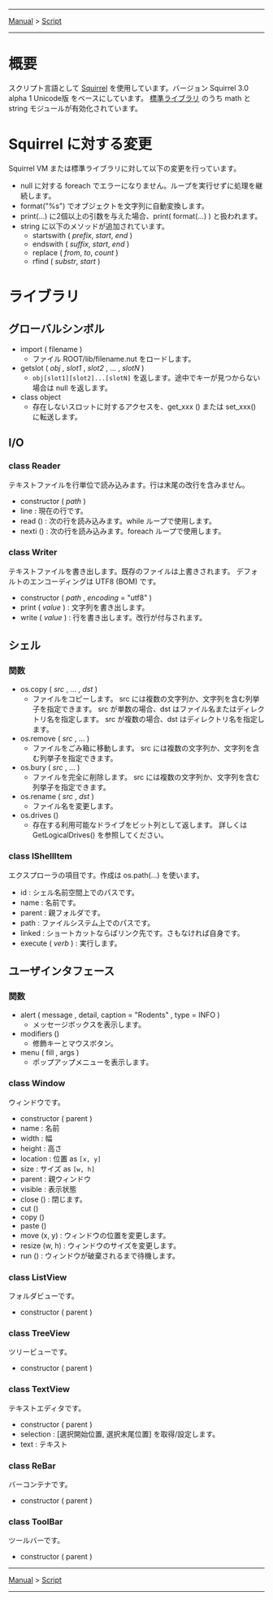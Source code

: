 
---

[Manual](Manual.md) > [Script](Script.md)

---


# 概要 #
スクリプト言語として [Squirrel](http://squirrel-lang.org/) を使用しています。バージョン Squirrel 3.0 alpha 1 Unicode版 をベースにしています。 [標準ライブラリ](http://squirrel-lang.org/doc/sqstdlib2.html) のうち math と string モジュールが有効化されています。

# Squirrel に対する変更 #
Squirrel VM または標準ライブラリに対して以下の変更を行っています。

  * null に対する foreach でエラーになりません。ループを実行せずに処理を継続します。
  * format("%s") でオブジェクトを文字列に自動変換します。
  * print(...) に2個以上の引数を与えた場合、print( format(...) ) と扱われます。
  * string に以下のメソッドが追加されています。
    * startswith ( _prefix_, _start_, _end_ )
    * endswith ( _suffix_, _start_, _end_ )
    * replace ( _from_, _to_, _count_ )
    * rfind ( _substr_, _start_ )

# ライブラリ #
## グローバルシンボル ##
  * import ( filename )
    * ファイル ROOT/lib/filename.nut をロードします。
  * getslot ( _obj_ , _slot1_ , _slot2_ , ... , _slotN_ )
    * `obj[slot1][slot2]...[slotN]` を返します。途中でキーが見つからない場合は null を返します。
  * class object
    * 存在しないスロットに対するアクセスを、get\_xxx () または set\_xxx() に転送します。

## I/O ##
### class Reader ###
テキストファイルを行単位で読み込みます。行は末尾の改行を含みません。

  * constructor ( _path_ )
  * line : 現在の行です。
  * read () : 次の行を読み込みます。while ループで使用します。
  * nexti () : 次の行を読み込みます。foreach ループで使用します。

### class Writer ###
テキストファイルを書き出します。既存のファイルは上書きされます。
デフォルトのエンコーディングは UTF8 (BOM) です。

  * constructor ( _path_ , _encoding_ = "utf8" )
  * print ( _value_ ) : 文字列を書き出します。
  * write ( _value_ ) : 行を書き出します。改行が付与されます。

## シェル ##
### 関数 ###
  * os.copy ( _src_ , ... , _dst_ )
    * ファイルをコピーします。 src には複数の文字列か、文字列を含む列挙子を指定できます。 src が単数の場合、dst はファイル名またはディレクトリ名を指定します。 src が複数の場合、dst はディレクトリ名を指定します。
  * os.remove ( _src_ , ... )
    * ファイルをごみ箱に移動します。 src には複数の文字列か、文字列を含む列挙子を指定できます。
  * os.bury ( _src_ , ... )
    * ファイルを完全に削除します。 src には複数の文字列か、文字列を含む列挙子を指定できます。
  * os.rename ( _src_ , _dst_ )
    * ファイル名を変更します。
  * os.drives ()
    * 存在する利用可能なドライブをビット列として返します。 詳しくは GetLogicalDrives() を参照してください。

### class IShellItem ###
エクスプローラの項目です。作成は os.path(...) を使います。

  * id : シェル名前空間上でのパスです。
  * name : 名前です。
  * parent : 親フォルダです。
  * path : ファイルシステム上でのパスです。
  * linked : ショートカットならばリンク先です。さもなければ自身です。
  * execute ( _verb_ ) : 実行します。

## ユーザインタフェース ##

### 関数 ###
  * alert ( message , detail, caption = "Rodents" , type = INFO )
    * メッセージボックスを表示します。
  * modifiers ()
    * 修飾キーとマウスボタン。
  * menu ( fill , args )
    * ポップアップメニューを表示します。

### class Window ###
ウィンドウです。

  * constructor ( parent )
  * name : 名前
  * width : 幅
  * height : 高さ
  * location : 位置 as `[x, y]`
  * size : サイズ as `[w, h]`
  * parent : 親ウィンドウ
  * visible : 表示状態
  * close () : 閉じます。
  * cut ()
  * copy ()
  * paste ()
  * move (x, y) : ウィンドウの位置を変更します。
  * resize (w, h) : ウィンドウのサイズを変更します。
  * run () : ウィンドウが破棄されるまで待機します。

### class ListView ###
フォルダビューです。

  * constructor ( parent )

### class TreeView ###
ツリービューです。

  * constructor ( parent )

### class TextView ###
テキストエディタです。

  * constructor ( parent )
  * selection : [選択開始位置, 選択末尾位置] を取得/設定します。
  * text : テキスト

### class ReBar ###
バーコンテナです。

  * constructor ( parent )

### class ToolBar ###
ツールバーです。

  * constructor ( parent )


---

[Manual](Manual.md) > [Script](Script.md)

---
